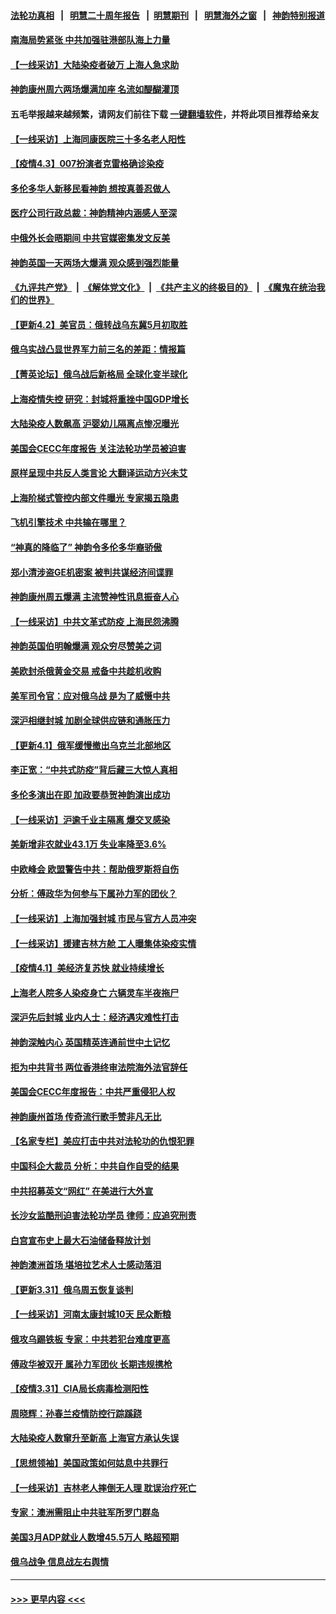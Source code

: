 #### [法轮功真相](https://github.com/gfw-breaker/truth/blob/master/README.md?t=0) &nbsp;&nbsp;|&nbsp;&nbsp; [明慧二十周年报告](https://github.com/gfw-breaker/mh-reports/blob/master/README.md?t=0) &nbsp;&nbsp;|&nbsp;&nbsp;[明慧期刊](https://github.com/gfw-breaker/mh-qikan) &nbsp;&nbsp;|&nbsp;&nbsp; [明慧海外之窗](https://github.com/gfw-breaker/mh-news/blob/master/README.md?t=0) &nbsp;&nbsp;|&nbsp;&nbsp; [神韵特别报道](https://github.com/gfw-breaker/mh-news/blob/master/shenyun.md?t=0)
#### [南海局势紧张 中共加强驻港部队海上力量](../pages/nf4514/n13692721.md?t=04032101) 
#### [【一线采访】大陆染疫者破万 上海人急求助](../pages/nf4514/n13692063.md?t=04032101) 
#### [神韵康州周六两场爆满加座 名流如醍醐灌顶](../pages/nf4514/n13692269.md?t=04032101) 
#### 五毛举报越来越频繁，请网友们前往下载 [一键翻墙软件](https://github.com/gfw-breaker/ssr-accounts)，并将此项目推荐给亲友
#### [【一线采访】上海同康医院三十多名老人阳性](../pages/nf4514/n13692575.md?t=04032101) 
#### [【疫情4.3】007扮演者克雷格确诊染疫](../pages/nf4514/n13692219.md?t=04032101) 
#### [多伦多华人新移民看神韵 想按真善忍做人](../pages/nf4514/n13692148.md?t=04032101) 
#### [医疗公司行政总裁：神韵精神内涵感人至深](../pages/nf4514/n13692304.md?t=04032101) 
#### [中俄外长会晤期间 中共官媒密集发文反美](../pages/nf4514/n13692080.md?t=04032101) 
#### [神韵英国一天两场大爆满 观众感到强烈能量](../pages/nf4514/n13692071.md?t=04032101) 
#### [《九评共产党》](https://github.com/begood0513/9ping.md/blob/master/README.md) &nbsp;|&nbsp; [《解体党文化》](../../../../jtdwh.md/blob/master/README.md)  &nbsp;|&nbsp; [《共产主义的终极目的》](../../../../gczydzjmd.md/blob/master/README.md) &nbsp;|&nbsp; [《魔鬼在统治我们的世界》](../../../../mgztzwmdsj.md/blob/master/README.md) 
#### [【更新4.2】美官员：俄转战乌东冀5月初取胜](../pages/nf4514/n13690935.md?t=04032101) 
#### [俄乌实战凸显世界军力前三名的差距：情报篇](../pages/nf4514/n13691471.md?t=04032101) 
#### [【菁英论坛】俄乌战后新格局 全球化变半球化](../pages/nf4514/n13691014.md?t=04032101) 
#### [上海疫情失控 研究：封城将重挫中国GDP增长](../pages/nf4514/n13691515.md?t=04032101) 
#### [大陆染疫人数飙高 沪婴幼儿隔离点惨况曝光](../pages/nf4514/n13690387.md?t=04032101) 
#### [美国会CECC年度报告 关注法轮功学员被迫害](../pages/nf4514/n13691316.md?t=04032101) 
#### [原样呈现中共反人类言论 大翻译运动方兴未艾](../pages/nf4514/n13691246.md?t=04032101) 
#### [上海阶梯式管控内部文件曝光 专家揭五隐患](../pages/nf4514/n13691030.md?t=04032101) 
#### [飞机引擎技术 中共输在哪里？](../pages/nf4514/n13690281.md?t=04032101) 
#### [“神真的降临了” 神韵令多伦多华裔骄傲](../pages/nf4514/n13690583.md?t=04032101) 
#### [郑小清涉盗GE机密案 被判共谋经济间谍罪](../pages/nf4514/n13690284.md?t=04032101) 
#### [神韵康州周五爆满 主流赞神性讯息振奋人心](../pages/nf4514/n13690613.md?t=04032101) 
#### [【一线采访】中共文革式防疫 上海民怨沸腾](../pages/nf4514/n13690233.md?t=04032101) 
#### [神韵英国伯明翰爆满 观众穷尽赞美之词](../pages/nf4514/n13690493.md?t=04032101) 
#### [美欧封杀俄黄金交易 戒备中共趁机收购](../pages/nf4514/n13690297.md?t=04032101) 
#### [美军司令官：应对俄乌战 是为了威慑中共](../pages/nf4514/n13690165.md?t=04032101) 
#### [深沪相继封城 加剧全球供应链和通胀压力](../pages/nf4514/n13690199.md?t=04032101) 
#### [【更新4.1】俄军缓慢撤出乌克兰北部地区](../pages/nf4514/n13688930.md?t=04032101) 
#### [李正宽：“中共式防疫”背后藏三大惊人真相](../pages/nf4514/n13689710.md?t=04032101) 
#### [多伦多演出在即 加政要恭贺神韵演出成功](../pages/nf4514/n13689572.md?t=04032101) 
#### [【一线采访】沪逾千业主隔离 爆交叉感染](../pages/nf4514/n13688846.md?t=04032101) 
#### [美新增非农就业43.1万 失业率降至3.6%](../pages/nf4514/n13689262.md?t=04032101) 
#### [中欧峰会 欧盟警告中共：帮助俄罗斯将自伤](../pages/nf4514/n13688810.md?t=04032101) 
#### [分析：傅政华为何参与下属孙力军的团伙？](../pages/nf4514/n13688553.md?t=04032101) 
#### [【一线采访】上海加强封城 市民与官方人员冲突](../pages/nf4514/n13687989.md?t=04032101) 
#### [【一线采访】援建吉林方舱 工人曝集体染疫实情](../pages/nf4514/n13688306.md?t=04032101) 
#### [【疫情4.1】美经济复苏快 就业持续增长](../pages/nf4514/n13688194.md?t=04032101) 
#### [上海老人院多人染疫身亡 六辆灵车半夜拖尸](../pages/nf4514/n13687060.md?t=04032101) 
#### [深沪先后封城 业内人士：经济遇灾难性打击](../pages/nf4514/n13687737.md?t=04032101) 
#### [神韵深触内心 英国精英连通前世中土记忆](../pages/nf4514/n13688230.md?t=04032101) 
#### [拒为中共背书 两位香港终审法院海外法官辞任](../pages/nf4514/n13688240.md?t=04032101) 
#### [美国会CECC年度报告：中共严重侵犯人权](../pages/nf4514/n13687784.md?t=04032101) 
#### [神韵康州首场 传奇流行歌手赞非凡无比](../pages/nf4514/n13687854.md?t=04032101) 
#### [【名家专栏】美应打击中共对法轮功的仇恨犯罪](../pages/nf4514/n13683636.md?t=04032101) 
#### [中国科企大裁员 分析：中共自作自受的结果](../pages/nf4514/n13687089.md?t=04032101) 
#### [中共招募英文“网红” 在美进行大外宣](../pages/nf4514/n13686907.md?t=04032101) 
#### [长沙女监酷刑迫害法轮功学员 律师：应追究刑责](../pages/nf4514/n13684077.md?t=04032101) 
#### [白宫宣布史上最大石油储备释放计划](../pages/nf4514/n13686959.md?t=04032101) 
#### [神韵澳洲首场 堪培拉艺术人士感动落泪](../pages/nf4514/n13687066.md?t=04032101) 
#### [【更新3.31】俄乌周五恢复谈判](../pages/nf4514/n13686004.md?t=04032101) 
#### [【一线采访】河南太康封城10天 民众断粮](../pages/nf4514/n13686135.md?t=04032101) 
#### [俄攻乌踢铁板 专家：中共若犯台难度更高](../pages/nf4514/n13681383.md?t=04032101) 
#### [傅政华被双开 属孙力军团伙 长期违规携枪](../pages/nf4514/n13685927.md?t=04032101) 
#### [【疫情3.31】CIA局长病毒检测阳性](../pages/nf4514/n13685504.md?t=04032101) 
#### [周晓辉：孙春兰疫情防控行踪蹊跷](../pages/nf4514/n13683831.md?t=04032101) 
#### [大陆染疫人数窜升至新高 上海官方承认失误](../pages/nf4514/n13685251.md?t=04032101) 
#### [【思想领袖】美国政策如何姑息中共罪行](../pages/nf4514/n13654193.md?t=04032101) 
#### [【一线采访】吉林老人摔倒无人理 耽误治疗死亡](../pages/nf4514/n13685746.md?t=04032101) 
#### [专家：澳洲需阻止中共驻军所罗门群岛](../pages/nf4514/n13685555.md?t=04032101) 
#### [美国3月ADP就业人数增45.5万人 略超预期](../pages/nf4514/n13684903.md?t=04032101) 
#### [俄乌战争 信息战左右舆情](../pages/nf4514/n13684987.md?t=04032101) 

----
#### [ >>> 更早内容 <<< ](../indexes/nf4514-earlier.md)
